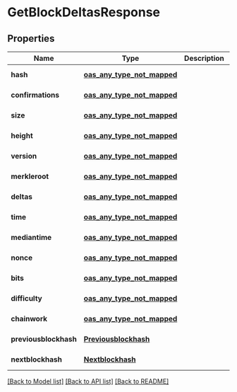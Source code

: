 # GetBlockDeltasResponse
## Properties

| Name | Type | Description | Notes |
|------------ | ------------- | ------------- | -------------|
| **hash** | [**oas_any_type_not_mapped**](.md) |  | [default to null] |
| **confirmations** | [**oas_any_type_not_mapped**](.md) |  | [default to null] |
| **size** | [**oas_any_type_not_mapped**](.md) |  | [default to null] |
| **height** | [**oas_any_type_not_mapped**](.md) |  | [default to null] |
| **version** | [**oas_any_type_not_mapped**](.md) |  | [default to null] |
| **merkleroot** | [**oas_any_type_not_mapped**](.md) |  | [default to null] |
| **deltas** | [**oas_any_type_not_mapped**](.md) |  | [default to null] |
| **time** | [**oas_any_type_not_mapped**](.md) |  | [default to null] |
| **mediantime** | [**oas_any_type_not_mapped**](.md) |  | [default to null] |
| **nonce** | [**oas_any_type_not_mapped**](.md) |  | [default to null] |
| **bits** | [**oas_any_type_not_mapped**](.md) |  | [default to null] |
| **difficulty** | [**oas_any_type_not_mapped**](.md) |  | [default to null] |
| **chainwork** | [**oas_any_type_not_mapped**](.md) |  | [default to null] |
| **previousblockhash** | [**Previousblockhash**](Previousblockhash.md) |  | [default to null] |
| **nextblockhash** | [**Nextblockhash**](Nextblockhash.md) |  | [default to null] |

[[Back to Model list]](../README.md#documentation-for-models) [[Back to API list]](../README.md#documentation-for-api-endpoints) [[Back to README]](../README.md)

